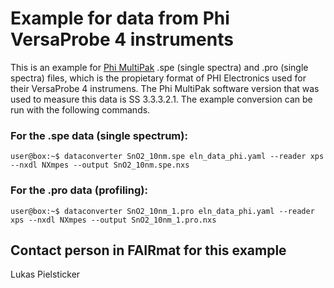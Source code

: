 # Example for data from Phi VersaProbe 4 instruments

This is an example for [Phi MultiPak](https://www.phi.com/surface-analysis-equipment/genesis.html#software:multi-pak-data-reduction-software/) .spe (single spectra) and .pro (single spectra) files, which is the propietary format of PHI Electronics used for their VersaProbe 4 instrumens. The Phi MultiPak software version that was used to measure this data is SS 3.3.3.2.1. The example conversion can be run with the following commands.

### For the .spe data (single spectrum):
```console_
user@box:~$ dataconverter SnO2_10nm.spe eln_data_phi.yaml --reader xps --nxdl NXmpes --output SnO2_10nm.spe.nxs
```
### For the .pro data (profiling):
```console_
user@box:~$ dataconverter SnO2_10nm_1.pro eln_data_phi.yaml --reader xps --nxdl NXmpes --output SnO2_10nm_1.pro.nxs
```

## Contact person in FAIRmat for this example
Lukas Pielsticker